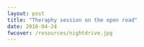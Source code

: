 ```yaml
---
layout: post
title: "Theraphy session on the open road"
date: 2016-04-24
fwcover: /resources/nightdrive.jpg
---
```

